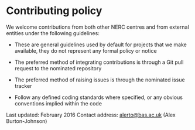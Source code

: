 # Contributing policy

We welcome contributions from both other NERC centres and from external entities under the following guidelines:

* These are general guidelines used by default for projects that we make available, 
they do not represent any formal policy or notice

* The preferred method of integrating contributions is through a Git pull request to the nominated repository

* The preferred method of raising issues is through the nominated issue tracker

* Follow any defined coding standards where specified, or any obvious conventions implied within the code

Last updated: February 2016
Contact address: alerto@bas.ac.uk (Alex Burton-Johnson)
